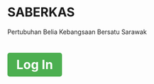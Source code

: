 # SABERKAS 
Pertubuhan Belia Kebangsaan Bersatu Sarawak
<h1 style="color🟦;">
<a <a href="https://www.example.com/login" style="display:inline-block; background-color:#4CAF50; color:white; padding:10px 20px; text-align:center; text-decoration:none; border-radius:5px;">
    Log In
